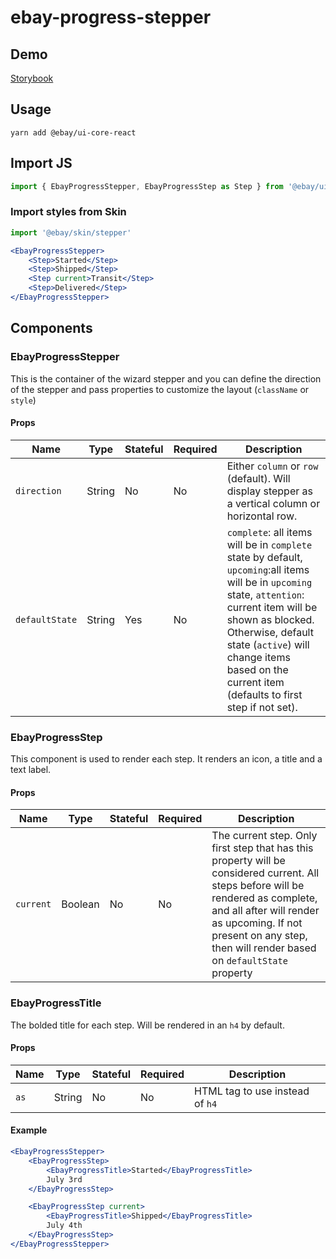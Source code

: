 # ebay-progress-stepper

## Demo
[Storybook](https://opensource.ebay.com/ebayui-core-react/main/?path=/story/progress-ebay-progress-stepper--default)

## Usage

```
yarn add @ebay/ui-core-react
```

## Import JS

```jsx harmony
import { EbayProgressStepper, EbayProgressStep as Step } from '@ebay/ui-core-react/ebay-progress-stepper'
```

### Import styles from Skin

```jsx
import '@ebay/skin/stepper'
```

```jsx
<EbayProgressStepper>
    <Step>Started</Step>
    <Step>Shipped</Step>
    <Step current>Transit</Step>
    <Step>Delivered</Step>
</EbayProgressStepper>
```

## Components

### EbayProgressStepper

This is the container of the wizard stepper and you can define the direction of the stepper and pass properties to
customize the layout (`className` or `style`)

#### Props

Name | Type | Stateful | Required | Description
--- | --- | --- | --- | ---
`direction` | String | No | No | Either `column` or `row` (default). Will display stepper as a vertical column or horizontal row.
`defaultState` | String | Yes | No | `complete`: all items will be in `complete` state by default, `upcoming`:all items will be in `upcoming` state, `attention`: current item will be shown as blocked. Otherwise, default state (`active`) will change items based on the current item (defaults to first step if not set).

### EbayProgressStep

This component is used to render each step. It renders an icon, a title and a text label.

#### Props

Name | Type | Stateful | Required | Description
--- | --- | --- | --- | ---
`current` | Boolean | No | No | The current step. Only first step that has this property will be considered current. All steps before will be rendered as complete, and all after will render as upcoming. If not present on any step, then will render based on `defaultState` property

### EbayProgressTitle

The bolded title for each step. Will be rendered in an `h4` by default.

#### Props

Name | Type | Stateful | Required | Description
--- | --- | --- | --- | ---
`as` | String | No | No | HTML tag to use instead of `h4`

#### Example

```jsx
<EbayProgressStepper>
    <EbayProgressStep>
        <EbayProgressTitle>Started</EbayProgressTitle>
        July 3rd
    </EbayProgressStep>

    <EbayProgressStep current>
        <EbayProgressTitle>Shipped</EbayProgressTitle>
        July 4th
    </EbayProgressStep>
</EbayProgressStepper>
```
